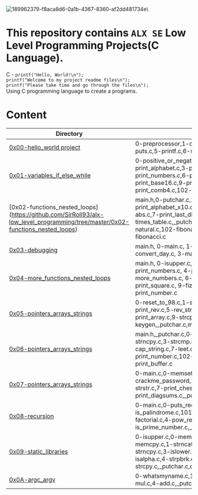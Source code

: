 ![189962379-f8aca8d6-0a1b-4367-8360-af2dd481734e](https://user-images.githubusercontent.com/109989332/193376361-7faedcf3-06b4-46a9-af2e-6ae7e6f5d087.png)\
# This repository contains `ALX SE` Low Level Programming Projects(C Language).
C - `printf("Hello, World!\n");`\
`printf("Welcome to my project readme files\n");`\
`printf("Please take time and go through the files\n");`\
Using C programming language to create a programs.

# Content
Directory | Files
--------- | -----
[0x00-hello_world project](https://github.com/SirRoll93/alx-low_level_programming/tree/master/0x00-hello_world) | 0-preprocessor,1-compiler,2-assembler,3-name,4-puts.c,5-printf.c,6-size.c,100-intel,101-quote.c
[0x01-variables_if_else_while](https://github.com/SirRoll93/alx-low_level_programming/tree/master/0x01-variables_if_else_while) | 0-positive_or_negative.c,1-last_digit.c,2-print_alphabet.c,3-print_alphabets.c,4-print_alphabt.c,5-print_numbers.c,6-print_numberz.c,7-print_tebahpla.c,8-print_base16.c,9-print_comb.c,100-print_comb3.c,101-print_comb4.c,102-print_comb5.c
[0x02-functions_nested_loops] (https://github.com/SirRoll93/alx-low_level_programming/tree/master/0x02-functions_nested_loops) | main.h,0-putchar.c,1-alphabet.c,2-print_alphabet_x10.c,3-islower.c,4-isalpha.c,5-sign.c,6-abs.c,7-print_last_digit.c,8-24_hours.c,9-times_table.c,_putchar.c,100-times_table.c,101-natural.c,102-fibonacci.c,103-fibonacci.c,104-fibonacci.c
[0x03-debugging](https://github.com/SirRoll93/alx-low_level_programming/tree/master/0x03-debugging) | main.h, 0-main.c, 1-main.c, 2-largest_number.c, 3-convert_day.c, 3-main_a.c, 3-print_remaining_days.c
[0x04-more_functions_nested_loops](https://github.com/SirRoll93/alx-low_level_programming/tree/master/0x04-more_functions_nested_loops) | main.h, 0-isupper.c, 1-isdigit.c, 2-mul.c, 3-print_numbers.c, 4-print_most_numbers.c, 5-more_numbers.c, 6-print_line.c, 7-print_diagonal.c, 8-print_square.c, 9-fizz_buzz.c, 100-prime_factor.c, 101-print_number.c
[0x05-pointers_arrays_strings](https://github.com/SirRoll93/alx-low_level_programming/tree/master/0x05-pointers_arrays_strings) | 0-reset_to_98.c,1-swap.c,2-strlen.c,3-puts.c,4-print_rev.c,5-rev_string.c,6-puts2.c,7-puts_half.c,8-print_array.c,9-strcpy.c,100-atoi.c,101-keygen.c,101-keygen,_putchar.c,main.h
[0x06-pointers_arrays_strings](https://github.com/SirRoll93/alx-low_level_programming/tree/master/0x06-pointers_arrays_strings) | main.h,_putchar.c,0-main.c,0-strcat.c,1-strncat.c,2-strncpy.c,3-strcmp.c,4-rev_array.c,5-string_toupper.c,6-cap_string.c,7-leet.c,100-rot13.c,101-print_number.c,102-magic.c,103-infinite_add.c,104-print_buffer.c
[0x07-pointers_arrays_strings](https://github.com/SirRoll93/alx-low_level_programming/tree/master/0x07-pointers_arrays_strings) | 0-main.c,0-memset.c,1-memcpy.c,100-set_string.c,101-crackme_password,2-strchr.c,3-strspn.c,4-strpbrk.c,5-strstr.c,7-print_chessboard.c,8-print_diagsums.c,_putchar.c,main.h
[0x08-recursion](https://github.com/SirRoll93/alx-low_level_programming/tree/master/0x08-recursion) | 0-main.c,0-puts_recursion.c,1-print_rev_recursion.c,100-is_palindrome.c,101-wildcmp.c,2-strlen_recursion.c,3-factorial.c,4-pow_recursion.c,5-sqrt_recursion.c,6-is_prime_number.c,_putchar.c,main.h
[0x09-static_libraries](https://github.com/SirRoll93/alx-low_level_programming/tree/master/0x09-static_libraries) | 0-isupper.c,0-memset.c,0-strcat.c,1-isdigit.c,1-memcpy.c,1-strncat.c,100-atoi.c,2-strchr.c,2-strlen.c,2-strncpy.c,3-islower.c,3-puts.c,3-strcmp.c,3-strspn.c,4-isalpha.c,4-strpbrk.c,5-strstr.c,6-abs.c,9-strcpy.c,_putchar.c,create_static_lib.sh,libmy.a,main.h,quote
[0x0A-argc_argv](https://github.com/SirRoll93/alx-low_level_programming/tree/master/0x0A-argc_argv) | 0-whatsmyname.c,1-args.c,100-change.c,2-args.c,3-mul.c,4-add.c,_putchar.c,main.h
